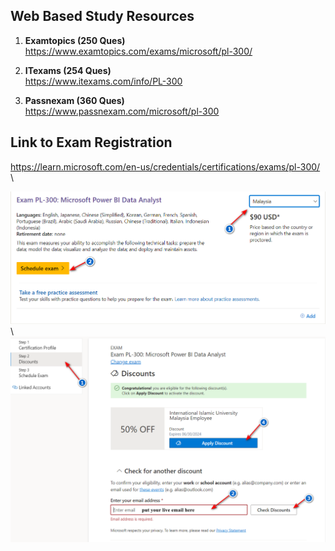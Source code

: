 ## Web Based Study Resources

1. **Examtopics (250 Ques)**\
https://www.examtopics.com/exams/microsoft/pl-300/

2. **ITexams (254 Ques)**\
https://www.itexams.com/info/PL-300

3. **Passnexam (360 Ques)**\
https://www.passnexam.com/microsoft/pl-300

## Link to Exam Registration

https://learn.microsoft.com/en-us/credentials/certifications/exams/pl-300/ \\

![Step 1](step1.png)\\
![Step 2](step2.png)
